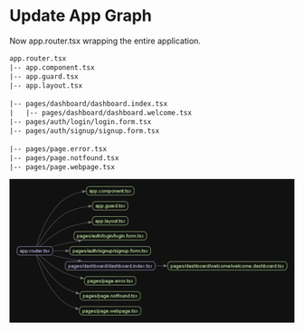 # Update App Graph

Now app.router.tsx wrapping the entire application.

```plaintext
app.router.tsx
|-- app.component.tsx
|-- app.guard.tsx
|-- app.layout.tsx

|-- pages/dashboard/dashboard.index.tsx
|   |-- pages/dashboard/dashboard.welcome.tsx
|-- pages/auth/login/login.form.tsx
|-- pages/auth/signup/signup.form.tsx

|-- pages/page.error.tsx
|-- pages/page.notfound.tsx
|-- pages/page.webpage.tsx
```

![app_graph_9](../_images/app.graph_9.png)
